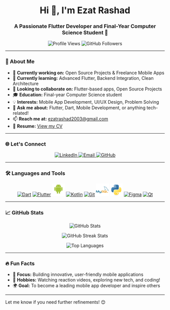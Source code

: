 <h1 align="center">Hi 👋, I'm Ezat Rashad</h1>
<h3 align="center">A Passionate Flutter Developer and Final-Year Computer Science Student 🚀</h3>

<p align="center">
  <img src="https://komarev.com/ghpvc/?username=ezatrashad&label=Profile%20views&color=0e75b6&style=flat" alt="Profile Views" />
  <img src="https://img.shields.io/github/followers/ezatrashad?label=Followers&style=social" alt="GitHub Followers" />
</p>

---

### 🚀 About Me  
- 🔭 **Currently working on:** Open Source Projects & Freelance Mobile Apps  
- 🌱 **Currently learning:** Advanced Flutter, Backend Integration, Clean Architecture  
- 👯 **Looking to collaborate on:** Flutter-based apps, Open Source Projects  
- 🎓 **Education:** Final-year Computer Science student  
- 💡 **Interests:** Mobile App Development, UI/UX Design, Problem Solving  
- 💬 **Ask me about:** Flutter, Dart, Mobile Development, or anything tech-related!  
- 📫 **Reach me at:** [ezatrashad2003@gmail.com](mailto:ezatrashad2003@gmail.com)  
- 📄 **Resume:** [View my CV](https://drive.google.com/file/d/1B-eejzIIzBXqBgEMkm2OyJAhmuGjUhPN/view?usp=drive_link)  

---

### 🌐 Let's Connect  
<p align="center">
  <a href="https://linkedin.com/in/ezat-rashad-356717222" target="_blank">
    <img src="https://img.shields.io/badge/LinkedIn-EzatRashad-blue?style=for-the-badge&logo=linkedin" alt="LinkedIn" />
  </a>
  <a href="mailto:ezatrashad2003@gmail.com" target="_blank">
    <img src="https://img.shields.io/badge/Email-me-red?style=for-the-badge&logo=gmail" alt="Email" />
  </a>
  <a href="https://github.com/EzatRashad" target="_blank">
    <img src="https://img.shields.io/badge/GitHub-EzatRashad-black?style=for-the-badge&logo=github" alt="GitHub" />
  </a>
</p>

---

### 🛠️ Languages and Tools  
<p align="center">
  <a href="https://dart.dev" target="_blank"><img src="https://www.vectorlogo.zone/logos/dartlang/dartlang-icon.svg" alt="Dart" width="40" height="40" /></a>
  <a href="https://flutter.dev" target="_blank"><img src="https://www.vectorlogo.zone/logos/flutterio/flutterio-icon.svg" alt="Flutter" width="40" height="40" /></a>
  <a href="https://developer.android.com" target="_blank"><img src="https://raw.githubusercontent.com/devicons/devicon/master/icons/android/android-original-wordmark.svg" alt="Android" width="40" height="40" /></a>
  <a href="https://kotlinlang.org" target="_blank"><img src="https://www.vectorlogo.zone/logos/kotlinlang/kotlinlang-icon.svg" alt="Kotlin" width="40" height="40" /></a>
  <a href="https://git-scm.com/" target="_blank"><img src="https://www.vectorlogo.zone/logos/git-scm/git-scm-icon.svg" alt="Git" width="40" height="40" /></a>
  <a href="https://www.mysql.com/" target="_blank"><img src="https://raw.githubusercontent.com/devicons/devicon/master/icons/mysql/mysql-original-wordmark.svg" alt="MySQL" width="40" height="40" /></a>
  <a href="https://www.python.org" target="_blank"><img src="https://raw.githubusercontent.com/devicons/devicon/master/icons/python/python-original.svg" alt="Python" width="40" height="40" /></a>
  <a href="https://www.figma.com/" target="_blank"><img src="https://www.vectorlogo.zone/logos/figma/figma-icon.svg" alt="Figma" width="40" height="40" /></a>
  <a href="https://www.qt.io/" target="_blank"><img src="https://upload.wikimedia.org/wikipedia/commons/0/0b/Qt_logo_2016.svg" alt="Qt" width="40" height="40" /></a>
</p>

---

### 📈 GitHub Stats  
<p align="center">
  <img src="https://github-readme-stats.vercel.app/api?username=ezatrashad&show_icons=true&theme=radical" alt="GitHub Stats" />
</p>
<p align="center">
  <img src="https://github-readme-streak-stats.herokuapp.com/?user=ezatrashad&theme=radical" alt="GitHub Streak Stats" />
</p>
<p align="center">
  <img src="https://github-readme-stats.vercel.app/api/top-langs?username=ezatrashad&show_icons=true&locale=en&layout=compact&theme=radical" alt="Top Languages" />
</p>

---

### 🔥 Fun Facts  
- 🎯 **Focus:** Building innovative, user-friendly mobile applications  
- 🌟 **Hobbies:** Watching reaction videos, exploring new tech, and coding!  
- 🌍 **Goal:** To become a leading mobile app developer and inspire others  

---

Let me know if you need further refinements! 😊

